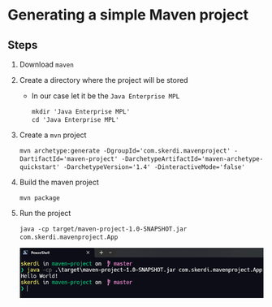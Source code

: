 # Generating a simple Maven project

## Steps

1. Download `maven`
2. Create a directory where the project will be stored
   - In our case let it be the  `Java Enterprise MPL`

      ```shell
      mkdir 'Java Enterprise MPL'
      cd 'Java Enterprise MPL'
      ```

3. Create a `mvn` project

    ```shell
    mvn archetype:generate -DgroupId='com.skerdi.mavenproject' -DartifactId='maven-project' -DarchetypeArtifactId='maven-archetype-quickstart' -DarchetypeVersion='1.4' -DinteractiveMode='false'
    ```

4. Build the maven project

   ```shell
   mvn package
   ```

5. Run the project

   ```shell
   java -cp target/maven-project-1.0-SNAPSHOT.jar com.skerdi.mavenproject.App
   ```

   ![Running maven project](running-program.png)

